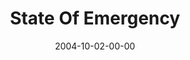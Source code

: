 ---
layout: message
category: message
series: "United States Of Addiction"
title: "State Of Emergency"
date: 2004-10-02-00-00
message_id: 151
audio: "http://s3.amazonaws.com/crossroads-media/media/legacy/mp3/USA_01_10-02-04_Emergency.mp3"
audio-duration: "40:37"
explicit: "N"
---